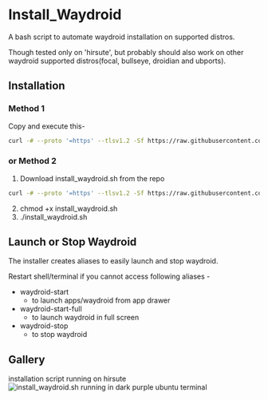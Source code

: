 # Install_Waydroid
A bash script to automate waydroid installation on supported distros.

Though tested only on 'hirsute', but probably should also work on other waydroid supported distros(focal, bullseye, droidian and ubports).

## Installation
### Method 1
Copy and execute this-
```bash
curl -# --proto '=https' --tlsv1.2 -Sf https://raw.githubusercontent.com/aditya24raj/install_waydroid/main/install_waydroid.sh | bash
```
### or Method 2
1. Download install_waydroid.sh from the repo
```bash
curl -# --proto '=https' --tlsv1.2 -Sf https://raw.githubusercontent.com/aditya24raj/install_waydroid/main/install_waydroid.sh > install_waydroid.sh
```
2. chmod +x install_waydroid.sh
3. ./install_waydroid.sh

## Launch or Stop Waydroid
The installer creates aliases to easily launch and stop waydroid.

Restart shell/terminal if you cannot access following aliases -

- waydroid-start
  - to launch apps/waydroid from app drawer
- waydroid-start-full
  - to launch waydroid in full screen
- waydroid-stop
  - to stop waydroid



## Gallery
installation script running on hirsute
![install_waydroid.sh running in dark purple ubuntu terminal](https://github.com/aditya24raj/install_waydroid/blob/main/install_waydroid.png?raw=true)

